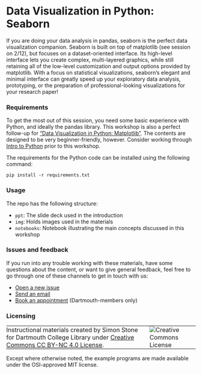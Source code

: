 # Data Visualization in Python: Seaborn

If you are doing your data analysis in pandas, seaborn is the perfect data visualization companion. Seaborn is built on top of matplotlib (see session on 2/12), but focuses on a dataset-oriented interface. Its high-level interface lets you create complex, multi-layered graphics, while still retaining all of the low-level customization and output options provided by matplotlib. With a focus on statistical visualizations, seaborn’s elegant and minimal interface can greatly speed up your exploratory data analysis, prototyping, or the preparation of professional-looking visualizations for your research paper!

### Requirements

To get the most out of this session, you need some basic experience with Python, and ideally the pandas library. This workshop is also a perfect follow-up for [“Data Visualization in Python: Matplotlib”](https://git.dartmouth.edu/lib-digital-strategies/RDS/workshops/computational-tools/data-viz-matplotlib). The contents are designed to be very beginner-friendly, however. Consider working through [Intro to Python](https://git.dartmouth.edu/lib-digital-strategies/RDS/workshops/computational-tools/intro-to-python) prior to this workshop.

The requirements for the Python code can be installed using the following command:

```
pip install -r requirements.txt
```

### Usage

The repo has the following structure:

- `ppt`: The slide deck used in the introduction
- `img`: Holds images used in the materials
- `notebooks`: Notebook illustrating the main concepts discussed in this workshop

### Issues and feedback

If you run into any trouble working with these materials, have some questions about the content, or want to give general feedback, feel free to go through one of these channels to get in touch with us:

- [Open a new issue](https://git.dartmouth.edu/lib-digital-strategies/RDS/workshops/computational-tools/data-viz-seaborn/-/issues)
- [Send an email](mailto:researchdatahelp@groups.dartmouth.edu)
- [Book an appointment](https://libcal.dartmouth.edu/appointments?lid=3991&g=12688) (Dartmouth-members only)

### Licensing

<table>
<tbody>
  <tr>
    <td style="padding:0px;border-width:0px;vertical-align:center">
    Instructional materials created by Simon Stone for Dartmouth College Library under <a href="https://creativecommons.org/licenses/by/4.0/">Creative Commons CC BY-NC 4.0 License</a>.
    </td>
    <td style="padding:0 0 0 1em;border-width:0px;vertical-align:center"><img alt="Creative Commons License" src="https://i.creativecommons.org/l/by/4.0/88x31.png"/></td>
  </tr>
</tbody>
</table>

Except where otherwise noted, the example programs are made available under the OSI-approved MIT license.

